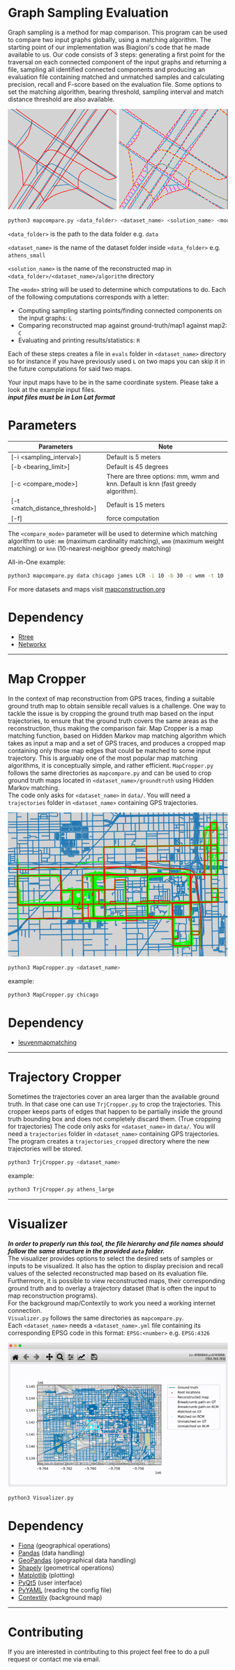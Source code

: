 # Graph Sampling Evaluation

Graph sampling is a method for map comparison. This program can be used to compare two input
graphs globally, using a matching algorithm. The starting point of our implementation was Biagioni's code that he made available to us. Our code consists of 3 steps: generating a first point for the traversal on each connected component of the input graphs and returning a file, sampling all identified connected components and producing an evaluation file containing matched and unmatched samples and
calculating precision, recall and F-score based on the evaluation file. Some options to set the matching algorithm, bearing threshold,
sampling interval and match distance threshold are also available.   

![Berlin_small OSM vs TeleAtlas](https://github.com/Erfanh1995/GraphSamplingToolkit/blob/main/figs/roadmap.png)

```bash
python3 mapcompare.py <data_folder> <dataset_name> <solution_name> <mode>
```   
`<data_folder>` is the path to the data folder e.g. `data`

`<dataset_name>` is the name of the dataset folder inside `<data_folder>` e.g. `athens_small`

`<solution_name>` is the name of the reconstructed map in `<data_folder>/<dataset_name>/algorithm` directory

The `<mode>` string will be used to determine which computations to do. Each of the following computations corresponds with a letter:  
- Computing sampling starting points/finding connected components on the input graphs: `L`
- Comparing reconstructed map against ground-truth/map1 against map2: `C`
- Evaluating and printing results/statistics: `R`

Each of these steps creates a file in `evals` folder in `<dataset_name>` directory so for instance if you have previously used `L` on two maps you can skip it in the future computations for said two maps.   

Your input maps have to be in the same coordinate system. Please take a look at the example input files.  
***input files must be in Lon Lat format***  


# Parameters
Parameters | Note
--------------------- | -------------
[-i <sampling_interval>]  | Default is 5 meters
[-b <bearing_limit>]  | Default is 45 degrees
[-c <compare_mode>] | There are three options: mm, wmm and knn. Default is knn (fast greedy algorithm).
[-t <match_distance_threshold>] | Default is 15 meters
[-f] | force computation

The `<compare_mode>` parameter will be used to determine which matching algorithm to use: `mm` (maximum cardinality matching), `wmm` (maximum weight matching) or `knn` (10-nearest-neighbor greedy matching)   

All-in-One example:
```bash
python3 mapcompare.py data chicago james LCR -i 10 -b 30 -c wmm -t 10 -f
```   
For more datasets and maps visit [mapconstruction.org](http://www.mapconstruction.org/)    
      

# Dependency
* [Rtree](https://pypi.org/project/Rtree/)
* [Networkx](https://pypi.org/project/networkx/)


---


# Map Cropper
In the context of map reconstruction from GPS traces, finding a suitable ground truth map to obtain sensible recall values is a challenge.
One way to tackle the issue is by cropping the ground truth map based on the input trajectories, to ensure that the ground truth covers the same areas as the reconstruction, thus making the comparison fair. Map Cropper is a map matching function, based on Hidden Markov map matching algorithm which takes as input a map and a set of GPS traces, and produces a cropped map containing only those map edges that could be matched to some input trajectory. This is arguably one of the most popular map matching algorithms, it is conceptually simple, and rather efficient. 
`MapCropper.py` follows the same directories as `mapcompare.py` and can be used to crop ground truth maps located in `<dataset_name>/groundtruth` using Hidden Markov matching.      
The code only asks for `<dataset_name>` in `data/`. You will need a `trajectories` folder in `<dataset_name>` containing GPS trajectories.    

![Chicago OSM cropped (red)](https://github.com/Erfanh1995/GraphSamplingToolkit/blob/main/figs/hmm.png)


```bash
python3 MapCropper.py <dataset_name>
```
example:
```bash
python3 MapCropper.py chicago
```   

# Dependency
* [leuvenmapmatching](https://pypi.org/project/leuvenmapmatching/)


---


# Trajectory Cropper
Sometimes the trajectories cover an area larger than the available ground truth. In that case one can use `TrjCropper.py` to crop the trajectories. This cropper keeps parts of edges that happen to be partially inside the ground truth bounding box and does not completely discard them. (True cropping for trajectories)
The code only asks for `<dataset_name>` in `data/`. You will need a `trajectories` folder in `<dataset_name>` containing GPS trajectories. The program creates a `trajectories_cropped` directory where the new trajectories will be stored.

```bash
python3 TrjCropper.py <dataset_name>
```
example:
```bash
python3 TrjCropper.py athens_large
```   


---


# Visualizer

***In order to properly run this tool, the file hierarchy and file names should follow the same structure in the provided `data` folder.***   
The visualizer provides options to select the desired sets of samples or inputs to be visualized. It also has the option to display precision and recall values of the selected reconstructed map based on its evaluation file. Furthermore, it is possible to view reconstructed maps,  their corresponding ground truth and to overlay a trajectory dataset (that is often the input to map reconstruction programs).   
For the background map/Contextily to work you need a working internet connection.    
`Visualizer.py` follows the same directories as `mapcompare.py`.       
Each `<dataset_name>` needs a `<dataset_name>.yml` file containing its corresponding EPSG code in this format: `EPSG:<number>` e.g. `EPSG:4326`    


![Visualizer](https://github.com/Erfanh1995/GraphSamplingToolkit/blob/main/figs/Legend_picking.gif)      
  
```bash
python3 Visualizer.py
```

# Dependency
* [Fiona](https://pypi.org/project/Fiona/) (geographical operations)
* [Pandas](https://pypi.org/project/pandas/) (data handling)
* [GeoPandas](https://pypi.org/project/geopandas/) (geographical data handling)
* [Shapely](https://pypi.org/project/Shapely/) (geometrical operations)
* [Matplotlib](https://pypi.org/project/matplotlib/) (plotting)
* [PyQt5](https://pypi.org/project/PyQt5/) (user interface)
* [PyYAML](https://pypi.org/project/PyYAML/) (reading the config file)
* [Contextily](https://pypi.org/project/contextily/) (background map)


---

# Contributing

If you are interested in contributing to this project feel free to do a pull request or contact me via email.

